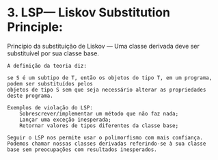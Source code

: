 # 3. LSP— Liskov Substitution Principle:

Princípio da substituição de Liskov — Uma classe derivada deve ser substituível por sua classe base.

	A definição da teoria diz:

	se S é um subtipo de T, então os objetos do tipo T, em um programa, podem ser substituídos pelos 
	objetos de tipo S sem que seja necessário alterar as propriedades deste programa.
	
	Exemplos de violação do LSP:
		Sobrescrever/implementar um método que não faz nada;
		Lançar uma exceção inesperada;
		Retornar valores de tipos diferentes da classe base;
		
	Seguir o LSP nos permite usar o polimorfismo com mais confiança.
	Podemos chamar nossas classes derivadas referindo-se à sua classe 
	base sem preocupações com resultados inesperados.